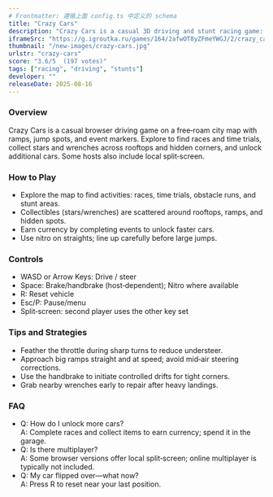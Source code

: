```yaml
---
# Frontmatter: 遵循上面 config.ts 中定义的 schema
title: "Crazy Cars"
description: "Crazy Cars is a casual 3D driving and stunt racing game: explore a city map, complete events, collect stars and wrenches, and perform jumps with nitro in your browser."
iframeSrc: "https://g.igroutka.ru/games/164/2afwOT8yZFmeYWGJ/2/crazy_cars/"
thumbnail: "/new-images/crazy-cars.jpg"
urlstr: "crazy-cars"
score: "3.6/5  (197 votes)"
tags: ["racing", "driving", "stunts"]
developer: ""
releaseDate: 2025-08-16
---
```




### Overview
Crazy Cars is a casual browser driving game on a free‑roam city map with ramps, jump spots, and event markers. Explore to find races and time trials, collect stars and wrenches across rooftops and hidden corners, and unlock additional cars. Some hosts also include local split‑screen.

### How to Play
- Explore the map to find activities: races, time trials, obstacle runs, and stunt areas.  
- Collectibles (stars/wrenches) are scattered around rooftops, ramps, and hidden spots.  
- Earn currency by completing events to unlock faster cars.  
- Use nitro on straights; line up carefully before large jumps.  

### Controls
- WASD or Arrow Keys: Drive / steer  
- Space: Brake/handbrake (host‑dependent); Nitro where available  
- R: Reset vehicle  
- Esc/P: Pause/menu  
- Split‑screen: second player uses the other key set

### Tips and Strategies
- Feather the throttle during sharp turns to reduce understeer.  
- Approach big ramps straight and at speed; avoid mid‑air steering corrections.  
- Use the handbrake to initiate controlled drifts for tight corners.  
- Grab nearby wrenches early to repair after heavy landings.  

### FAQ
- Q: How do I unlock more cars?  
  A: Complete races and collect items to earn currency; spend it in the garage.  
- Q: Is there multiplayer?  
  A: Some browser versions offer local split‑screen; online multiplayer is typically not included.  
- Q: My car flipped over—what now?  
  A: Press R to reset near your last position.  
